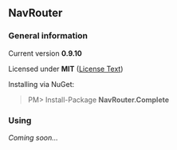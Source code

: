 ## NavRouter

### General information
Current version **0.9.10**

Licensed under **MIT** ([License Text](http://opensource.org/licenses/MIT))

Installing via NuGet:
> PM> Install-Package **NavRouter.Complete**

### Using
_Coming soon..._